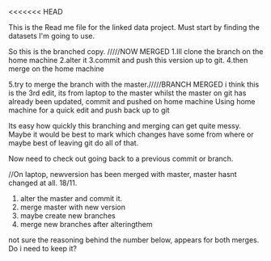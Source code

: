 <<<<<<< HEAD

This is the Read me file for the linked data project. Must start by finding the datasets I'm going to use.

So this is the branched copy. /////NOW MERGED
1.Ill clone the branch on the home machine
2.alter it
3.commit and push this version up to git.
4.then merge on the home machine

5.try to merge the branch with the master./////BRANCH MERGED
i think this is the 3rd edit, its from laptop to the master whilst the master on git has already been updated, commit and pushed on home machine
Using home machine for a quick edit and push back up to git


Its easy how quickly this branching and merging can get quite messy.
Maybe it would be best to mark which changes have some from where or maybe best of leaving git do all of that.

Now need to check out going back to a previous commit or branch.

//On laptop, newversion has been merged with master, master hasnt changed at all.
18/11.
1. alter the master and commit it.
2. merge master with new version
3. maybe create new branches
4. merge new branches after alteringthem




not sure the reasoning behind the number below,
appears for both merges. Do i need to keep it?
